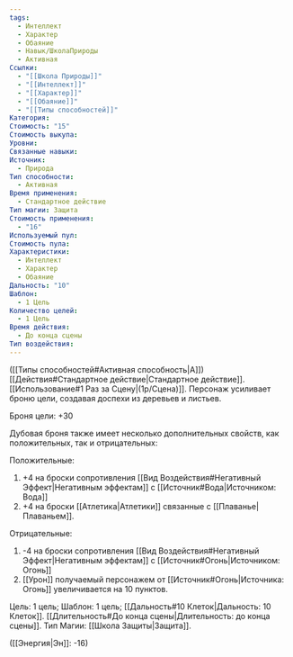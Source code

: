 ```yaml
---
tags:
  - Интеллект
  - Характер
  - Обаяние
  - Навык/ШколаПрироды
  - Активная
Ссылки:
  - "[[Школа Природы]]"
  - "[[Интеллект]]"
  - "[[Характер]]"
  - "[[Обаяние]]"
  - "[[Типы способностей]]"
Категория: 
Стоимость: "15"
Стоимость выкупа: 
Уровни: 
Связанные навыки: 
Источник:
  - Природа
Тип способности:
  - Активная
Время применения:
  - Стандартное действие
Тип магии: Защита
Стоимость применения:
  - "16"
Используемый пул: 
Стоимость пула: 
Характеристики:
  - Интеллект
  - Характер
  - Обаяние
Дальность: "10"
Шаблон:
  - 1 Цель
Количество целей:
  - 1 Цель
Время действия:
  - До конца сцены
Тип воздействия:
---
```

([[Типы способностей#Активная способность|А]]) [[Действия#Стандартное действие|Стандартное действие]]. [[Использование#1 Раз за Сцену|(1р/Сцена)]]. Персонаж усиливает броню цели, создавая доспехи из деревьев и листьев. 

Броня цели: +30

Дубовая броня также имеет несколько дополнительных свойств, как положительных, так и отрицательных:

Положительные:

1. +4 на броски сопротивления [[Вид Воздействия#Негативный Эффект|Негативным эффектам]] с [[Источник#Вода|Источником: Вода]]
2. +4 на броски [[Атлетика|Атлетики]] связанные с [[Плаванье|Плаваньем]]. 

Отрицательные:

1. -4 на броски сопротивления [[Вид Воздействия#Негативный Эффект|Негативным эффектам]] с [[Источник#Огонь|Источником: Огонь]]
2. [[Урон]] получаемый персонажем от [[Источник#Огонь|Источника: Огонь]] увеличивается на 10 пунктов. 



Цель: 1 цель; Шаблон: 1 цель; [[Дальность#10 Клеток|Дальность: 10 Клеток]]. [[Длительность#До конца сцены|Длительность: до конца сцены]]. Тип Магии: [[Школа Защиты|Защита]].

([[Энергия|Эн]]: -16)